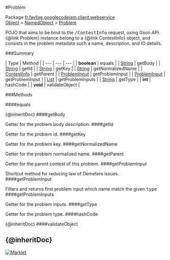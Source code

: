 #Problem

Package [fr.faylixe.googlecodejam.client.webservice](README.md)<br>
[Object](../../../../java/langObject.md) > [NamedObject](commonNamedObject.md) > [Problem](Problem.md)

<p>POJO that aims to be bind to the <tt>/ContestInfo</tt>
 request, using Gson API. {@link Problem} instance belong
 to a {@link ContestInfo} object, and consists in the problem
 metadata such a name, description, and IO details.</p>

###Summary


| Type | Method |
| --- | --- | --- |
| **boolean** | equals |
| [String](../../../../java/langString.md) | getBody |
| [String](../../../../java/langString.md) | getId |
| [String](../../../../java/langString.md) | getKey |
| [String](../../../../java/langString.md) | getNormalizedName |
| [ContestInfo](ContestInfo.md) | getParent |
| [ProblemInput](ProblemInput.md) | getProblemInput |
| [ProblemInput](ProblemInput.md) | getProblemInput |
| [List](../../../../java/utilList.md) | getProblemInputs |
| [String](../../../../java/langString.md) | getType |
| **int** | hashCode |
| **void** | validateObject |

###Methods

####equals

{@inheritDoc}
####getBody

Getter for the problem body description.
####getId

Getter for the problem id.
####getKey

Getter for the problem key.
####getNormalizedName

Getter for the problem normalized name.
####getParent

Getter for the parent contest of this problem.
####getProblemInput

Shortcut method for reducing law of Demeters issues.
####getProblemInput

Filters and returns first problem input which name
 match the given <tt>type</tt>
####getProblemInputs

Getter for the problem inputs.
####getType

Getter for the problem type.
####hashCode

{@inheritDoc}
####validateObject

{@inheritDoc}
---
[![Marklet](https://img.shields.io/badge/Generated%20by-Marklet-green.svg)](https://github.com/Faylixe/marklet)